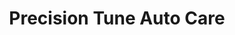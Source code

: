---
title: "Precision Tune Auto Care"
url: /nashville/precision-tune-auto-care/
shop: car repair
---